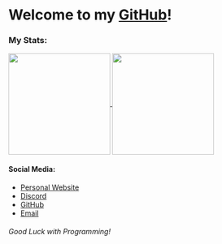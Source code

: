 <meta name="domain" value="proton-dev.net"/>

<h1>Welcome to my <a href="./README.MD">GitHub</a><b>!</b></h1>
<h3><b>My Stats:</b></h3>

<a href="https://proton-dev.net">
  <img height=200 align="center" src="https://github-readme-stats.vercel.app/api?username=joschatom&theme=radical" />
</a>
<a href="https://github.com/joschatom">
  <img height=200 align="center" src="https://github-readme-stats.vercel.app/api/top-langs?username=joschatom&theme=radical&layout=compact&langs_count=8&card_width=320" />
</a>

<h4>Social Media<b>:</b></h4>
<ul>
  <li><a href="proton-dev.net">Personal Website</a></li>
  <li><a href="proton-dev.net/discord">Discord</a></li>
  <li><a href="proton-dev.net/github">GitHub</a></li>
  <li><a href="mailto:joscha.egloff@pm.me">Email</a></li>
</ul>

<h6><i>Good Luck with Programming!</i></h6>
